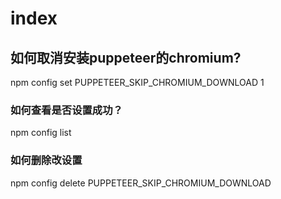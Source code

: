 # index

## 如何取消安装puppeteer的chromium?
npm config set PUPPETEER_SKIP_CHROMIUM_DOWNLOAD 1

### 如何查看是否设置成功？
npm config list

### 如何删除改设置
npm config delete PUPPETEER_SKIP_CHROMIUM_DOWNLOAD

